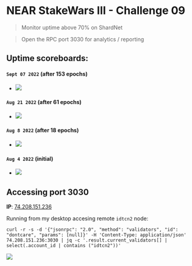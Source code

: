 # NEAR StakeWars III - Challenge 09

> Monitor uptime above 70% on ShardNet

> Open the RPC port 3030 for analytics / reporting

## Uptime scoreboards:

#### `Sept 07 2022` (after 153 epochs)
- ![](./Selecci%C3%B3n_091.png)

#### `Aug 21 2022` (after 61 epochs)
- ![](./Selecci%C3%B3n_090.png)

#### `Aug 8 2022` (after 18 epochs)
- ![](./08-10-Selecci%C3%B3n_085.png)

#### `Aug 4 2022` (initial)
- ![](./ShardNetUptimeScoreboard–OpenShardsAlliance-MozillaFirefox_001.png)

## Accessing port 3030

**IP**: [74.208.151.236](http://74.208.151.236:3030/status)

Running from my desktop accesing remote `idtcn2` node:
~~~
curl -r -s -d '{"jsonrpc": "2.0", "method": "validators", "id": "dontcare", "params": [null]}' -H 'Content-Type: application/json' 74.208.151.236:3030 | jq -c '.result.current_validators[] | select(.account_id | contains ("idtcn2"))'
~~~

![](./Selecci%C3%B3n_088.png)
